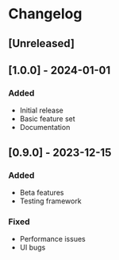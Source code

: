 # Changelog

## [Unreleased]
<!-- Insert last 5 git commits here using execute mode -->

## [1.0.0] - 2024-01-01
### Added
- Initial release
- Basic feature set
- Documentation

## [0.9.0] - 2023-12-15
### Added
- Beta features
- Testing framework

### Fixed
- Performance issues
- UI bugs 